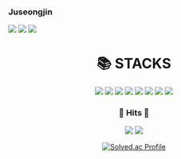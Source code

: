 ### Juseongjin
<img src="https://capsule-render.vercel.app/api?type=waving&color=timeAuto&height=300&section=header&text=Seongjin's%20Github&fontSize=50"/>
<a href="mailto:cyse3062@naver.com" target="_blank"><img src="https://img.shields.io/badge/Naver-EA4335?style=flat-square&logo=Naver&logoColor=white"/></a>
<a href="https://github.com/juseongjin" target="_blank"><img src="https://img.shields.io/badge/github-181717?style=flat-square&logo=github&logoColor=white"/></a><br>
<!-- [![Anurag's GitHub stats](https://github-readme-stats.vercel.app/api?username=juseongjin&show_icons=true&theme=tokyonight)](https://github.com/anuraghazra/github-readme-stats) -->
<div align=center><h1>📚 STACKS</h1></div>
<div align=center>
<a href="#" target="_blank"><img src="https://img.shields.io/badge/HTML5-E95420?style=for-the-badge&logo=HTML5&logoColor=black"></a>
<a href="#" target="_blank"><img src="https://img.shields.io/badge/CSS3-1572B6?style=for-the-badge&logo=CSS3&logoColor=black"></a>
<a href="#" target="_blank"><img src="https://img.shields.io/badge/Python-3776AB?style=for-the-badge&logo=Python&logoColor=black"></a>
<a href="#" target="_blank"><img src="https://img.shields.io/badge/C++-00599C?style=for-the-badge&logo=C%2B%2B&logoColor=black"></a>
<a href="#" target="_blank"><img src="https://img.shields.io/badge/C-A8B9CC?style=for-the-badge&logo=C&logoColor=black"></a>
<a href="#" target="_blank"><img src="https://img.shields.io/badge/linux-E95420?style=for-the-badge&logo=linux&logoColor=black"></a>
<a href="#" target="_blank"><img src="https://img.shields.io/badge/git-F05032?style=for-the-badge&logo=git&logoColor=white"></a>
<a href="#" target="_blank"><img src="https://img.shields.io/badge/github-181717?style=for-the-badge&logo=github&logoColor=white"></a>

<h3 align="center"><b>🔫 Hits 🔫 </b></h3>
<p align="center">
<a href="https://github.com/juseongjin"><img src="https://hits.seeyoufarm.com/api/count/incr/badge.svg?url=https%3A%2F%2Fgithub.com%2Fyouhyeoneee%2F&count_bg=%23000000&title_bg=%23000000&icon=github.svg&icon_color=%23FFFFFF&title=GitHub&edge_flat=false"/></a>
<a href="https://velog.io/@juseongjin"><img src="https://hits.seeyoufarm.com/api/count/incr/badge.svg?url=https%3A%2F%2Fvelog.io%2F%40youhyeoneee&count_bg=%2320C997&title_bg=%2320C997&icon=blogger.svg&icon_color=%23FFFFFF&title=Velog&edge_flat=false"/></a>
</p>

[![Solved.ac Profile](http://mazassumnida.wtf/api/v2/generate_badge?boj=jsj3062)](https://solved.ac/jsj3062/)
